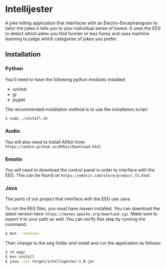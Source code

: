 Intellijester
============
A joke telling application that interfaces with an Electro-Encephalogram to
tailor the jokes it tells you to your individual sense of humor. It uses the
EEG to detect which jokes you find funnier or less funny and uses machine
learning to judge which categories of jokes you prefer.

Installation
------------

### Python

You'll need to have the following python modules installed:

 - unirest
 - gi
 - pyglet

The recommended installation method is to use the installation script:

```Bash
$ sudo ./install.sh
```

### Audio

You will also need to install AVbin from `https://avbin.github.io/AVbin/Download.html`

### Emotiv

You will need to download the control panel in order to interface with the
EEG. This can be found on `https://emotiv.com/store/product_72.html`

### Java

The parts of our project that interface with the EEG use Java.

To run the EEG files, you must have maven installed. You can download the
latest version here: `https://maven.apache.org/download.cgi`. Make sure to
export it to your path as well. You can verify this step by running the
command:

```Bash
$ mvn --version.
```

Then change to the eeg folder and install and run the application as follows:

```Bash
$ cd eeg/
$ mvn install
$ java -jar target/intelligester-1.0.jar
```
